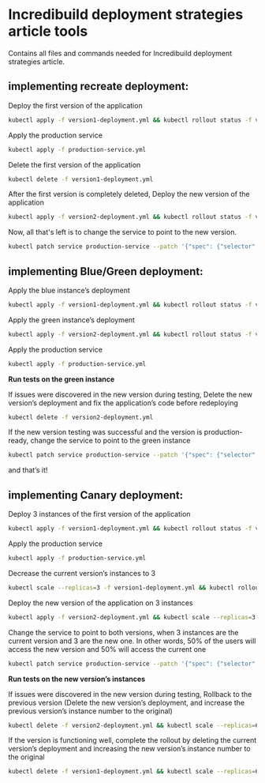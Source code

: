 
#  Incredibuild deployment strategies article tools

Contains all files and commands needed for Incredibuild deployment strategies article.


## **implementing recreate deployment:**
Deploy the first version of the application
```bash
kubectl apply -f version1-deployment.yml && kubectl rollout status -f version1-deployment.yml
```

Apply the production service

```bash
kubectl apply -f production-service.yml
```

Delete the first version of the application
```bash
kubectl delete -f version1-deployment.yml
```
  
After the first version is completely deleted, Deploy the new version of the application
```bash
kubectl apply -f version2-deployment.yml && kubectl rollout status -f version2-deployment.yml
```

Now, all that's left is to change the service to point to the new version.
```bash
kubectl patch service production-service --patch '{"spec": {"selector": {"version": "v1.1"}}}'
```


## **implementing Blue/Green deployment:**
Apply the blue instance’s deployment
```bash
kubectl apply -f version1-deployment.yml && kubectl rollout status -f version1-deployment.yml
```  

Apply the green instance’s deployment
```bash
kubectl apply -f version2-deployment.yml && kubectl rollout status -f version2-deployment.yml
```

Apply the production service
```bash
kubectl apply -f production-service.yml
```

**Run tests on the green instance**

If issues were discovered in the new version during testing, Delete the new version’s deployment and fix the application’s code before redeploying
```bash
kubectl delete -f version2-deployment.yml
```

If the new version testing was successful and the version is production-ready, change the service to point to the green instance
```bash
kubectl patch service production-service --patch '{"spec": {"selector": {"version": "v1.1"}}}'
```

and that’s it!


## **implementing Canary deployment:**

Deploy 3 instances of the first version of the application
```bash
kubectl apply -f version1-deployment.yml && kubectl rollout status -f version1-deployment.yml
```

Apply the production service
```bash
kubectl apply -f production-service.yml
```

Decrease the current version’s instances to 3
```bash
kubectl scale --replicas=3 -f version1-deployment.yml && kubectl rollout status -f version1-deployment.yml
```

Deploy the new version of the application on 3 instances
```bash
kubectl apply -f version2-deployment.yml && kubectl scale --replicas=3 -f version2-deployment.yml && kubectl rollout status -f version2-deployment.yml
```

Change the service to point to both versions, when 3 instances are the current version and 3 are the new one. In other words, 50% of the users will access the new version and 50% will access the current one
```bash
kubectl patch service production-service --patch '{"spec": {"selector": {"version": null}}}'
```

**Run tests on the new version’s instances**

If issues were discovered in the new version during testing, Rollback to the previous version (Delete the new version’s deployment, and increase the previous version’s instance number to the original)
```bash
kubectl delete -f version2-deployment.yml && kubectl scale --replicas=6 -f version1-deployment.yml && kubectl rollout status -f version1-deployment.yml
```

If the version is functioning well, complete the rollout by deleting the current version’s deployment and increasing the new version’s instance number to the original
```bash
kubectl delete -f version1-deployment.yml && kubectl scale --replicas=6 -f version2-deployment.yml && kubectl rollout status -f version2-deployment.yml
```
